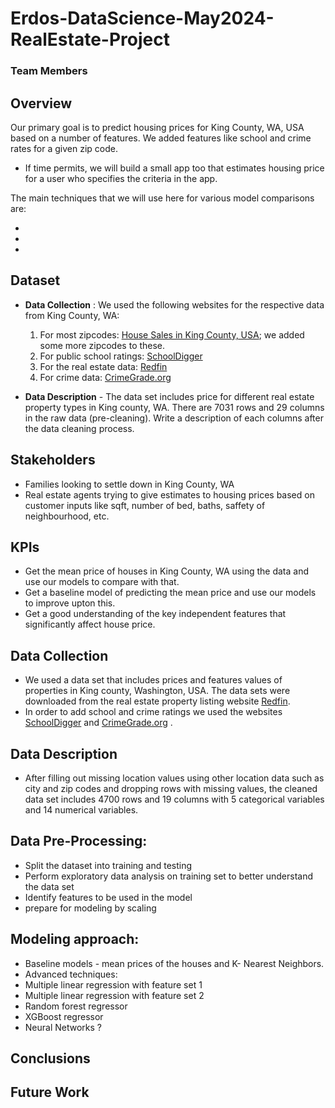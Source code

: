 # Erdos-DataScience-May2024-RealEstate-Project

### Team Members



## Overview

Our primary goal is to predict housing prices for King County, WA, USA based on a number of features. We added features like school and crime rates for a given zip code. 

 - If time permits, we will build a small app too that estimates housing price for a user who specifies the criteria in the app. 

The main techniques that we will use here for various model comparisons are:

-
-
-

## Dataset
- __Data Collection__ : We used the following websites for the respective data from King County, WA:

     1. For most zipcodes: [House Sales in King County, USA](https://www.kaggle.com/datasets/harlfoxem/housesalesprediction); we added some more zipcodes to these.
     2. For public school ratings: [SchoolDigger](https://www.schooldigger.com/go/WA/county/King+County/search.aspx)
     3. For the real estate data: [Redfin](https://www.redfin.com/county/118/WA/King-County)
     4. For crime data: [CrimeGrade.org](https://crimegrade.org/crime-by-zip-code/)



- __Data Description__
      - The data set includes price for different real estate property types in King county, WA. There are 7031 rows and 29 columns in the raw data (pre-cleaning). Write a description of each columns after the data cleaning process. 

## Stakeholders

- Families looking to settle down in King County, WA
- Real estate agents trying to give estimates to housing prices based on customer inputs like sqft, number of bed, baths, saffety of neighbourhood, etc. 

## KPIs

- Get the mean price of houses in King County, WA using the data and use our models to compare with that.
- Get a baseline model of predicting the mean price and use our models to improve upton this.
- Get a good understanding of the key independent features that significantly affect house price.

## Data Collection 

- We used a data set that includes prices and features values of properties in King county, Washington, USA. The data sets were downloaded from the real estate property listing website [Redfin](https://www.redfin.com/county/118/WA/King-County).
- In order to add school and crime ratings we used the websites [SchoolDigger](https://www.schooldigger.com/go/WA/county/King+County/search.aspx) and [CrimeGrade.org](https://crimegrade.org/crime-by-zip-code/)
. 

## Data Description 
- After filling out missing location values using other location data such as city and zip codes and dropping rows with missing values, the cleaned data set includes 4700 rows and 19 columns with 5 categorical variables and 14 numerical variables. 
## Data Pre-Processing:
- Split the dataset into training and testing
- Perform exploratory data analysis on training set to better understand the data set 
- Identify features to be used in the model 
- prepare for modeling by scaling 
## Modeling approach:
- Baseline models - mean prices of the houses and K- Nearest Neighbors. 
- Advanced techniques:
- Multiple linear regression with feature set 1 
- Multiple linear regression with feature set 2
- Random forest regressor
- XGBoost regressor
- Neural Networks ?






## Conclusions

## Future Work



